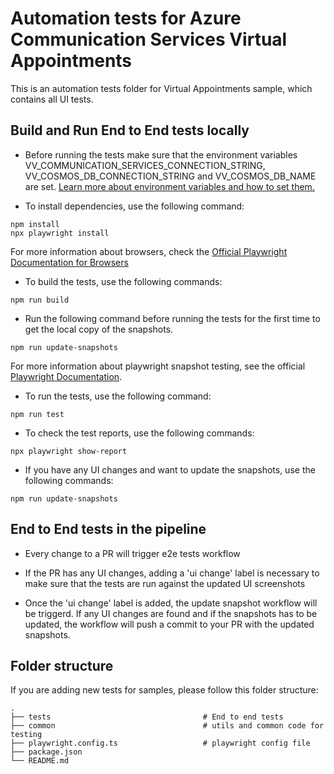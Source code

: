 # Automation tests for Azure Communication Services Virtual Appointments

This is an automation tests folder for Virtual Appointments sample, which contains all UI tests.

## Build and Run End to End tests locally

- Before running the tests make sure that the environment variables VV_COMMUNICATION_SERVICES_CONNECTION_STRING, VV_COSMOS_DB_CONNECTION_STRING and VV_COSMOS_DB_NAME are set. [Learn more about environment variables and how to set them.](https://github.com/Azure-Samples/communication-services-virtual-visits-js#environment-variables)

- To install dependencies, use the following command:

```
npm install
npx playwright install
```

For more information about browsers, check the [Official Playwright Documentation for Browsers](https://playwright.dev/docs/browsers)

- To build the tests, use the following commands:

```
npm run build
```

- Run the following command before running the tests for the first time to get the local copy of the snapshots.

```
npm run update-snapshots
```

For more information about playwright snapshot testing, see the official [Playwright Documentation](https://playwright.dev/docs/test-snapshots).

- To run the tests, use the following command:

```
npm run test
```

- To check the test reports, use the following commands:

```
npx playwright show-report
```

- If you have any UI changes and want to update the snapshots, use the following commands:

```
npm run update-snapshots
```

## End to End tests in the pipeline

- Every change to a PR will trigger e2e tests workflow

- If the PR has any UI changes, adding a 'ui change' label is necessary to make sure that the tests are run against the updated UI screenshots

- Once the 'ui change' label is added, the update snapshot workflow will be triggerd. If any UI changes are found and if the snapshots has to be updated, the workflow will push a commit to your PR with the updated snapshots.

## Folder structure

If you are adding new tests for samples, please follow this folder structure:

    .
    ├── tests                                  # End to end tests
    ├── common                                 # utils and common code for testing
    ├── playwright.config.ts                   # playwright config file
    ├── package.json
    └── README.md
